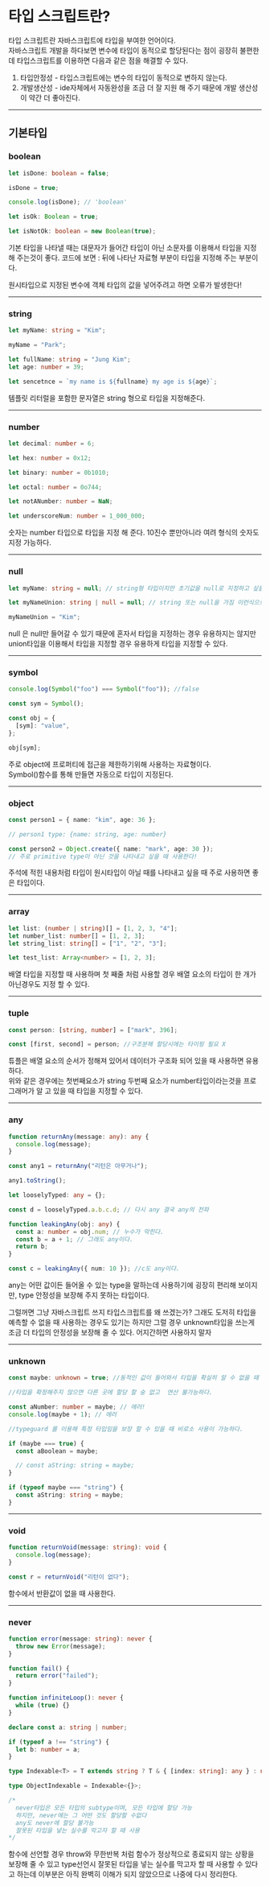 # 타입 스크립트란?

타입 스크립트란 자바스크립트에 타입을 부여한 언어이다.  
자바스크립트 개발을 하다보면 변수에 타입이 동적으로 할당된다는 점이 굉장히 불편한데 타입스크립트를 이용하면 다음과 같은 점을 해결할 수 있다.

1. 타입안정성 - 타입스크립트에는 변수의 타입이 동적으로 변하지 않는다.
2. 개발생산성 - ide자체에서 자동완성을 조금 더 잘 지원 해 주기 때문에 개발 생산성이 약간 더 좋아진다.

---

## 기본타입

### **boolean**

```ts
let isDone: boolean = false;

isDone = true;

console.log(isDone); // 'boolean'

let isOk: Boolean = true;

let isNotOk: boolean = new Boolean(true);
```

기본 타입을 나타낼 때는 대문자가 들어간 타입이 아닌 소문자를 이용해서 타입을 지정해 주는것이 좋다. 코드에 보면 : 뒤에 나타난 자료형 부분이 타입을 지정해 주는 부분이다.

원시타입으로 지정된 변수에 객체 타입의 값을 넣어주려고 하면 오류가 발생한다!

---

### **string**

```ts
let myName: string = "Kim";

myName = "Park";

let fullName: string = "Jung Kim";
let age: number = 39;

let sencetnce = `my name is ${fullname} my age is ${age}`;
```

템플릿 리터럴을 포함한 문자열은 string 형으로 타입을 지정해준다.

---

### **number**

```ts
let decimal: number = 6;

let hex: number = 0x12;

let binary: number = 0b1010;

let octal: number = 0o744;

let notANumber: number = NaN;

let underscoreNum: number = 1_000_000;
```

숫자는 number 타입으로 타입을 지정 해 준다. 10진수 뿐만아니라 여려 형식의 숫자도 지정 가능하다.

---

### **null**

```ts
let myName: string = null; // string형 타입이지만 초기값을 null로 지정하고 싶을 경우 에러!

let myNameUnion: string | null = null; // string 또는 null을 가짐 이런식으로 타입을 지정하는 것을 Union타입이라고 함

myNameUnion = "Kim";
```

null 은 null만 들어갈 수 있기 때문에 혼자서 타입을 지정하는 경우 유용하지는 않지만 union타입을 이용해서 타입을 지정할 경우 유용하게 타입을 지정할 수 있다.

---

### **symbol**

```ts
console.log(Symbol("foo") === Symbol("foo")); //false

const sym = Symbol();

const obj = {
  [sym]: "value",
};

obj[sym];
```

주로 object에 프로퍼티에 접근을 제한하기위해 사용하는 자료형이다.  
Symbol()함수를 통해 만들면 자동으로 타입이 지정된다.

---

### **object**

```ts
const person1 = { name: "kim", age: 36 };

// person1 type: {name: string, age: number}

const person2 = Object.create({ name: "mark", age: 30 });
// 주로 primitive type이 아닌 것을 나타내고 싶을 때 사용한다!
```

주석에 적힌 내용처럼 타입이 원시타입이 아닐 때를 나타내고 싶을 때 주로 사용하면 좋은 타입이다.

---

### **array**

```ts
let list: (number | string)[] = [1, 2, 3, "4"];
let number_list: number[] = [1, 2, 3];
let string_list: string[] = ["1", "2", "3"];

let test_list: Array<number> = [1, 2, 3];
```

배열 타입을 지정할 때 사용하며 첫 째줄 처럼 사용할 경우 배열 요소의 타입이 한 개가 아닌경우도 지정 할 수 있다.

---

### **tuple**

```ts
const person: [string, number] = ["mark", 396];

const [first, second] = person; //구조분해 할당시에는 타이핑 필요 X
```

튜플은 배열 요소의 순서가 정해져 있어서 데이터가 구조화 되어 있을 때 사용하면 유용하다.  
위와 같은 경우에는 첫번째요소가 string 두번째 요소가 number타입이라는것을 프로그래머가 알 고 있을 때 타입을 지정할 수 있다.

---

### **any**

```ts
function returnAny(message: any): any {
  console.log(message);
}

const any1 = returnAny("리턴은 아무거나");

any1.toString();

let looselyTyped: any = {};

const d = looselyTyped.a.b.c.d; // 다시 any 결국 any의 전파

function leakingAny(obj: any) {
  const a: number = obj.num; // 누수가 막힌다.
  const b = a + 1; // 그래도 any이다.
  return b;
}

const c = leakingAny({ num: 10 }); //c도 any이다.
```

any는 어떤 값이든 들어올 수 있는 type을 말하는데 사용하기에 굉장히 편리해 보이지만, type 안정성을 보장해 주지 못하는 타입이다.

그럴꺼면 그냥 자바스크립트 쓰지 타입스크립트를 왜 쓰겠는가? 그래도 도저히 타입을 예측할 수 없을 때 사용하는 경우도 있기는 하지만 그럴 경우 unknown타입을 쓰는게 조금 더 타입의 안정성을 보장해 줄 수 있다. 어지간하면 사용하지 말자

---

### **unknown**

```ts
const maybe: unknown = true; //동적인 값이 들어와서 타입을 확실히 알 수 없을 때 사용한다.

//타입을 확정해주지 않으면 다른 곳에 할당 할 숭 없고  연산 불가능하다.

const aNumber: number = maybe; // 에러!
console.log(maybe + 1); // 에러

//typeguard 를 이용해 특정 타입임을 보장 할 수 있을 때 비로소 사용이 가능하다.

if (maybe === true) {
  const aBoolean = maybe;

  // const aString: string = maybe;
}

if (typeof maybe === "string") {
  const aString: string = maybe;
}
```

---

### **void**

```ts
function returnVoid(message: string): void {
  console.log(message);
}

const r = returnVoid("리턴이 없다");
```

함수에서 반환값이 없을 때 사용한다.

---

### **never**

```ts
function error(message: string): never {
  throw new Error(message);
}

function fail() {
  return error("failed");
}

function infiniteLoop(): never {
  while (true) {}
}

declare const a: string | number;

if (typeof a !== "string") {
  let b: number = a;
}

type Indexable<T> = T extends string ? T & { [index: string]: any } : never;

type ObjectIndexable = Indexable<{}>;

/* 
  never타입은 모든 타입의 subtype이며, 모든 타입에 할당 가능
  하지만, never에는 그 어떤 것도 할당할 수없다
  any도 never에 할당 불가능
  잘못된 타입을 넣는 실수를 막고자 할 때 사용
*/
```

함수에 선언할 경우 throw와 무한반복 처럼 함수가 정상적으로 종료되지 않는 상황을 보장해 줄 수 있고 type선언시 잘못된 타입을 넣는 실수를 막고자 할 때 사용할 수 있다고 하는데 이부분은 아직 완벽히 이해가 되지 않았으므로 나중에 다시 정리한다.
